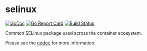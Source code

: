 # selinux

[![GoDoc](https://godoc.org/github.com/opencontainers/selinux?status.svg)](https://godoc.org/github.com/opencontainers/selinux) [![Go Report Card](https://goreportcard.com/badge/github.com/opencontainers/selinux)](https://goreportcard.com/report/github.com/opencontainers/selinux) [![Build Status](https://travis-ci.org/opencontainers/selinux.svg?branch=master)](https://travis-ci.org/opencontainers/selinux)

Common SELinux package used across the container ecosystem.

Please see the [godoc](https://godoc.org/github.com/opencontainers/selinux) for more information.
